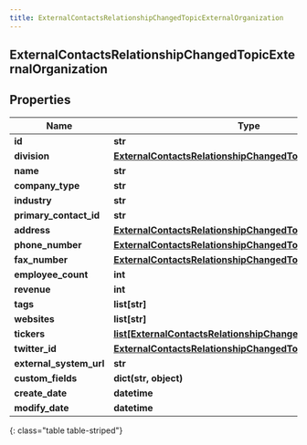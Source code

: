 ```yaml
---
title: ExternalContactsRelationshipChangedTopicExternalOrganization
---
```

## ExternalContactsRelationshipChangedTopicExternalOrganization

## Properties

|Name | Type | Description | Notes|
|------------ | ------------- | ------------- | -------------|
| **id** | **str** |  | [optional] |
| **division** | [**ExternalContactsRelationshipChangedTopicDivision**](ExternalContactsRelationshipChangedTopicDivision.html) |  | [optional] |
| **name** | **str** |  | [optional] |
| **company_type** | **str** |  | [optional] |
| **industry** | **str** |  | [optional] |
| **primary_contact_id** | **str** |  | [optional] |
| **address** | [**ExternalContactsRelationshipChangedTopicContactAddress**](ExternalContactsRelationshipChangedTopicContactAddress.html) |  | [optional] |
| **phone_number** | [**ExternalContactsRelationshipChangedTopicPhoneNumber**](ExternalContactsRelationshipChangedTopicPhoneNumber.html) |  | [optional] |
| **fax_number** | [**ExternalContactsRelationshipChangedTopicPhoneNumber**](ExternalContactsRelationshipChangedTopicPhoneNumber.html) |  | [optional] |
| **employee_count** | **int** |  | [optional] |
| **revenue** | **int** |  | [optional] |
| **tags** | **list[str]** |  | [optional] |
| **websites** | **list[str]** |  | [optional] |
| **tickers** | [**list[ExternalContactsRelationshipChangedTopicTicker]**](ExternalContactsRelationshipChangedTopicTicker.html) |  | [optional] |
| **twitter_id** | [**ExternalContactsRelationshipChangedTopicTwitterId**](ExternalContactsRelationshipChangedTopicTwitterId.html) |  | [optional] |
| **external_system_url** | **str** |  | [optional] |
| **custom_fields** | **dict(str, object)** |  | [optional] |
| **create_date** | **datetime** |  | [optional] |
| **modify_date** | **datetime** |  | [optional] |
{: class="table table-striped"}


